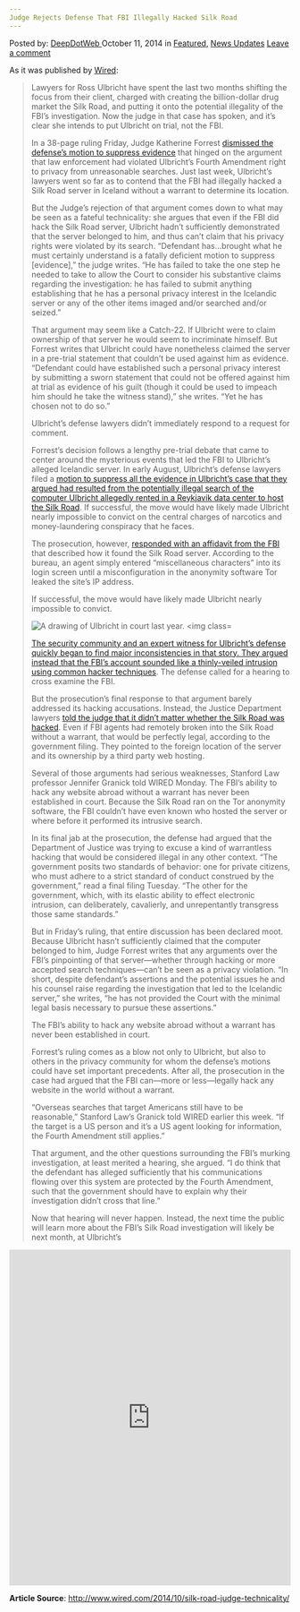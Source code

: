 ```yaml
---
Judge Rejects Defense That FBI Illegally Hacked Silk Road
---
```

<article class="post-listing post-7356 post type-post status-publish format-standard has-post-thumbnail hentry  tag-defense tag-hacked tag-illegally tag-judge tag-rejects 
    <div class="post-inner">
        <span>Posted by: <a href="https://www.deepdotweb.com/author/admin/" title="">DeepDotWeb </a></span>
    <span>October 11, 2014</span>
    <span>in <a href="https://www.deepdotweb.com/category/deepdot-news/" rel="category tag">Featured</a>, <a href="https://www.deepdotweb.com/category/news-updates/" rel="category tag">News Updates</a></span>
    <span><a href="https://www.deepdotweb.com/2014/10/11/judge-rejects-defense-fbi-illegally-hacked-silk-road/#respond">Leave a comment</a></span>
    </p>
    <div class="clear"></div>
    <div class="entry">
    <p>As it was published by <a href="http://www.wired.com/2014/10/silk-road-judge-technicality/" target="_blank">Wired</a>:</p>
    <blockquote><p>Lawyers for Ross Ulbricht have spent the last two months shifting the focus from their client, charged with creating the billion-dollar drug market the Silk Road, and putting it onto the potential illegality of the FBI’s investigation. Now the judge in that case has spoken, and it’s clear she intends to put Ulbricht on trial, not the FBI.</p>
    <p>In a 38-page ruling Friday, Judge Katherine Forrest <a href="http://www.wired.com/2014/08/feds-silk-road-investigation-violated-privacy-law-sites-alleged-creator-tells-court/" target="_blank">dismissed the defense’s motion to suppress evidence</a> that hinged on the argument that law enforcement had violated Ulbricht’s Fourth Amendment right to privacy from unreasonable searches. Just last week, Ulbricht’s lawyers went so far as to contend that the FBI had illegally hacked a Silk Road server in Iceland without a warrant to determine its location.</p>
    <p>But the Judge’s rejection of that argument comes down to what may be seen as a fateful technicality: she argues that even if the FBI did hack the Silk Road server, Ulbricht hadn’t sufficiently demonstrated that the server belonged to him, and thus can’t claim that his privacy rights were violated by its search. “Defendant has…brought what he must certainly understand is a fatally deficient motion to suppress [evidence],” the judge writes. “He has failed to take the one step he needed to take to allow the Court to consider his substantive claims regarding the investigation: he has failed to submit anything establishing that he has a personal privacy interest in the Icelandic server or any of the other items imaged and/or searched and/or seized.”</p>
    <p>That argument may seem like a Catch-22. If Ulbricht were to claim ownership of that server he would seem to incriminate himself. But Forrest writes that Ulbricht could have nonetheless claimed the server in a pre-trial statement that couldn’t be used against him as evidence. “Defendant could have established such a personal privacy interest by submitting a sworn statement that could not be offered against him at trial as evidence of his guilt (though it could be used to impeach him should he take the witness stand),” she writes. “Yet he has chosen not to do so.”</p>
    <p>Ulbricht’s defense lawyers didn’t immediately respond to a request for comment.</p>
    <p>Forrest’s decision follows a lengthy pre-trial debate that came to center around the mysterious events that led the FBI to Ulbricht’s alleged Icelandic server. In early August, Ulbricht’s defense lawyers filed a <a href="http://www.wired.com/2014/08/feds-silk-road-investigation-violated-privacy-law-sites-alleged-creator-tells-court/" target="_blank">motion to suppress all the evidence in Ulbricht’s case that they argued had resulted from the potentially illegal search of the computer Ulbricht allegedly rented in a Reykjavik data center to host the Silk Road</a>. If successful, the move would have likely made Ulbricht nearly impossible to convict on the central charges of narcotics and money-laundering conspiracy that he faces.</p>
    <p>The prosecution, however, <a href="http://www.wired.com/2014/09/the-fbi-finally-says-how-it-legally-pinpointed-silk-roads-server/" target="_blank">responded with an affidavit from the FBI</a> that described how it found the Silk Road server. According to the bureau, an agent simply entered “miscellaneous characters” into its login screen until a misconfiguration in the anonymity software Tor leaked the site’s IP address.</p>
    <div class="pullquote-left">If successful, the move would have likely made Ulbricht nearly impossible to convict.</div>
    <p><img class="size-660-single-full wp-image-1594291" src="http://www.wired.com/wp-content/uploads/2014/10/ulbrichtsketch2-660x495.jpg" alt="A drawing of Ulbricht in court last year. &lt;img class="/></p>
    <p><a href="http://www.wired.com/wp-content/uploads/2014/10/ulbrichtsketch2.jpg" target="_blank">The security community and an expert witness for Ulbricht’s defense quickly began to find major inconsistencies in that story. They argued instead that the FBI’s </a><a href="http://www.wired.com/2014/09/fbi-silk-road-hacking-question/">account sounded like a thinly-veiled intrusion using common hacker techniques</a>. The defense called for a hearing to cross examine the FBI.</p>
    <p>But the prosecution’s final response to that argument barely addressed its hacking accusations. Instead, the Justice Department lawyers <a href="http://www.wired.com/2014/10/feds-silk-road-hack-legal/" target="_blank">told the judge that it didn’t matter whether the Silk Road was hacked</a>. Even if FBI agents had remotely broken into the Silk Road without a warrant, that would be perfectly legal, according to the government filing. They pointed to the foreign location of the server and its ownership by a third party web hosting.</p>
    <p>Several of those arguments had serious weaknesses, Stanford Law professor Jennifer Granick told WIRED Monday. The FBI’s ability to hack any website abroad without a warrant has never been established in court. Because the Silk Road ran on the Tor anonymity software, the FBI couldn’t have even known who hosted the server or where before it performed its intrusive search.</p>
    <p>In its final jab at the prosecution, the defense had argued that the Department of Justice was trying to excuse a kind of warrantless hacking that would be considered illegal in any other context. “The government posits two standards of behavior: one for private citizens, who must adhere to a strict standard of conduct construed by the government,” read a final filing Tuesday. “The other for the government, which, with its elastic ability to effect electronic intrusion, can deliberately, cavalierly, and unrepentantly transgress those same standards.”</p>
    <p>But in Friday’s ruling, that entire discussion has been declared moot. Because Ulbricht hasn’t sufficiently claimed that the computer belonged to him, Judge Forrest writes that any arguments over the FBI’s pinpointing of that server—whether through hacking or more accepted search techniques—can’t be seen as a privacy violation. “In short, despite defendant’s assertions and the potential issues he and his counsel raise regarding the investigation that led to the Icelandic server,” she writes, “he has not provided the Court with the minimal legal basis necessary to pursue these assertions.”</p>
    <div class="pullquote-left">The FBI’s ability to hack any website abroad without a warrant has never been established in court.</div>
    <p>Forrest’s ruling comes as a blow not only to Ulbricht, but also to others in the privacy community for whom the defense’s motions could have set important precedents. After all, the prosecution in the case had argued that the FBI can—more or less—legally hack any website in the world without a warrant.</p>
    <p>“Overseas searches that target Americans still have to be reasonable,” Stanford Law’s Granick told WIRED earlier this week. “If the target is a US person and it’s a US agent looking for information, the Fourth Amendment still applies.”</p>
    <p>That argument, and the other questions surrounding the FBI’s murking investigation, at least merited a hearing, she argued. “I do think that the defendant has alleged sufficiently that his communications flowing over this system are protected by the Fourth Amendment, such that the government should have to explain why their investigation didn’t cross that line.”</p>
    <p>Now that hearing will never happen. Instead, the next time the public will learn more about the FBI’s Silk Road investigation will likely be next month, at Ulbricht’s</p></blockquote>
    <p><iframe id="doc_21806" class="scribd_iframe_embed" src="https://www.scribd.com/embeds/242560546/content?start_page=1&amp;view_mode=scroll&amp;show_recommendations=true" width="100%" height="600" frameborder="0" scrolling="no" data-auto-height="false" data-aspect-ratio="undefined"></iframe></p>
    <p><strong>Article Source</strong>: <a href="http://www.wired.com/2014/10/silk-road-judge-technicality/" target="_blank">http://www.wired.com/2014/10/silk-road-judge-technicality/</a></p>
    </div>
    <span style="display:none"><a href="https://www.deepdotweb.com/tag/defense/" rel="tag">defense</a> <a href="https://www.deepdotweb.com/tag/hacked/" rel="tag">hacked</a> <a href="https://www.deepdotweb.com/tag/illegally/" rel="tag">illegally</a> <a href="https://www.deepdotweb.com/tag/judge/" rel="tag">judge</a> <a href="https://www.deepdotweb.com/tag/rejects/" rel="tag">rejects</a> </span> <span style="display:none" class="updated">2014-10-11</span>
    <div style="display:none" class="vcard author" itemprop="author" itemscope itemtype="http://schema.org/Person"><strong class="fn" itemprop="name">
    </div>
</article>

